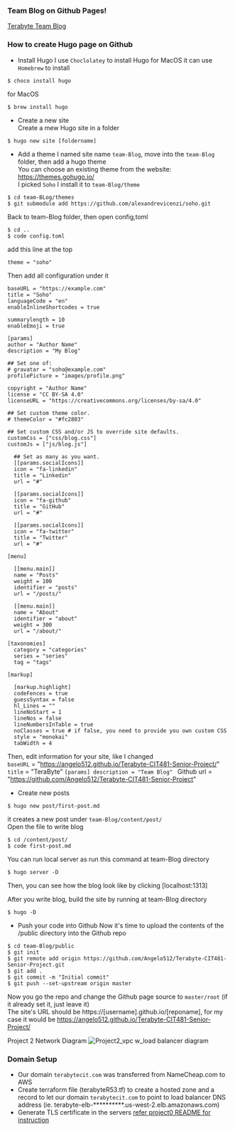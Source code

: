 
### Team Blog on Github Pages!
[Terabyte Team Blog](https://angelo512.github.io/Terabyte-CIT481-Senior-Project/) 

### How to create Hugo page on Github
- Install Hugo
I use `Choclolatey` to install Hugo for MacOS it can use `Homebrew` to install
```
$ choco install hugo  
```
for MacOS
```
$ brew install hugo
```

- Create a new site  
Create a mew Hugo site in a folder
```
$ hugo new site [foldername]
```
- Add a theme
I named site name `team-Blog`, move into the `team-Blog` folder, then add a hugo theme  
You can choose an existing theme from the website: https://themes.gohugo.io/  
I picked `Soho`  I install it to `team-Blog/theme`
```
$ cd team-BLog/themes
$ git submodule add https://github.com/alexandrevicenzi/soho.git  
```
Back to team-Blog folder, then open config,toml
```
$ cd ..
$ code config.toml
```

add this line at the top
```
theme = "soho"
```
Then add all configuration under it
```
baseURL = "https://example.com"
title = "Soho"
languageCode = "en"
enableInlineShortcodes = true

summarylength = 10
enableEmoji = true

[params]
author = "Author Name"
description = "My Blog"

## Set one of:
# gravatar = "soho@example.com"
profilePicture = "images/profile.png"

copyright = "Author Name"
license = "CC BY-SA 4.0"
licenseURL = "https://creativecommons.org/licenses/by-sa/4.0"

## Set custom theme color.
# themeColor = "#fc2803"

## Set custom CSS and/or JS to override site defaults.
customCss = ["css/blog.css"]
customJs = ["js/blog.js"]

  ## Set as many as you want.
  [[params.socialIcons]]
  icon = "fa-linkedin"
  title = "Linkedin"
  url = "#"

  [[params.socialIcons]]
  icon = "fa-github"
  title = "GitHub"
  url = "#"

  [[params.socialIcons]]
  icon = "fa-twitter"
  title = "Twitter"
  url = "#"

[menu]

  [[menu.main]]
  name = "Posts"
  weight = 100
  identifier = "posts"
  url = "/posts/"

  [[menu.main]]
  name = "About"
  identifier = "about"
  weight = 300
  url = "/about/"

[taxonomies]
  category = "categories"
  series = "series"
  tag = "tags"

[markup]

  [markup.highlight]
  codeFences = true
  guessSyntax = false
  hl_Lines = ""
  lineNoStart = 1
  lineNos = false
  lineNumbersInTable = true
  noClasses = true # if false, you need to provide you own custom CSS
  style = "monokai"
  tabWidth = 4
  ```
  Then, edit information for your site, like I changed   
  `baseURL` = "https://angelo512.github.io/Terabyte-CIT481-Senior-Project/"      
  `title` = "TeraByte"
  `[params] description = "Team Blog"
  ` Github url = "https://github.com/Angelo512/Terabyte-CIT481-Senior-Project"  

- Create new posts
```
$ hugo new post/first-post.md
```
it creates a new post under `team-Blog/content/post/`  
Open the file to write blog
```
$ cd /content/post/
$ code first-post.md
```

You can run local server as run this command at team-Blog directory
```
$ hugo server -D
```
Then, you can see how the blog look like by clicking [localhost:1313]  

After you write blog, build the site by running at team-Blog directory
```
$ hugo -D
```
- Push your code into Github
Now it's time to upload the contents of the /public directory into the Github repo
```
$ cd team-Blog/public
$ git init 
$ git remote add origin https://github.com/Angelo512/Terabyte-CIT481-Senior-Project.git
$ git add .
$ git commit -m "Initial commit"
$ git push --set-upstream origin master
```
Now you go the repo and change the Github page source to `master/root` (if it already set it, just leave it)  
The site's URL should be https://[username].github.io/[reponame], for my case it would be https://angelo512.github.io/Terabyte-CIT481-Senior-Project/



Project 2 Network Diagram
![Project2_vpc w_load balancer diagram](https://user-images.githubusercontent.com/69828773/118353341-a95aa800-b51a-11eb-9b20-29fba2137dd8.png) 

### Domain Setup
- Our domain `terabytecit.com` was transferred from NameCheap.com to AWS
- Create terraform file (terabyteR53.tf) to create a hosted zone and a record to let our domain `terabytecit.com` to point to load balancer DNS address (ie. terabyte-elb-**********.us-west-2.elb.amazonaws.com) 
- Generate TLS certificate in the servers [refer project0 README for instruction](https://github.com/Angelo512/Terabyte-CIT481-Senior-Project/blob/main/Project0/README.md#--generate-tls-certificate) 

